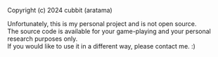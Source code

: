 Copyright (c) 2024 cubbit (aratama)

Unfortunately, this is my personal project and is not open source.  
The source code is available for your game-playing and your personal research purposes only.  
If you would like to use it in a different way, please contact me. :)
